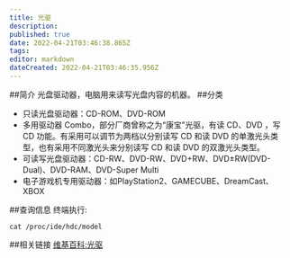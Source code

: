 ```yaml
---
title: 光驱
description: 
published: true
date: 2022-04-21T03:46:38.865Z
tags: 
editor: markdown
dateCreated: 2022-04-21T03:46:35.956Z
---
```


##简介
光盘驱动器，电脑用来读写光盘内容的机器。
##分类
- 只读光盘驱动器：CD-ROM、DVD-ROM
- 多用驱动器 Combo，部分厂商曾称之为“康宝”光驱，有读 CD、DVD ，写 CD 功能。有采用可以调节为两档以分别读写 CD 和读 DVD 的单激光头类型，也有采用不同激光头来分别读写 CD 和读 DVD 的双激光头类型。
- 可读写光盘驱动器：CD-RW、DVD-RW、DVD+RW、DVD±RW(DVD-Dual)、DVD-RAM、DVD-Super Multi
- 电子游戏机专用驱动器：如PlayStation2、GAMECUBE、DreamCast、XBOX

##查询信息
终端执行:

    cat /proc/ide/hdc/model

##相关链接
[维基百科:光驱](http://zh.wikipedia.org/wiki/%E5%85%89%E7%9B%98%E9%A9%B1%E5%8A%A8%E5%99%A8)
